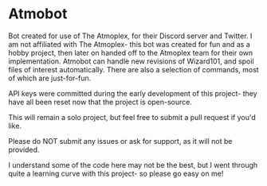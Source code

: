 # Atmobot
Bot created for use of The Atmoplex, for their Discord server and Twitter. I am not affiliated with The Atmoplex- this bot was created for fun and as a hobby project, then later on handed off to the Atmoplex team for their own implementation. Atmobot can handle new revisions of Wizard101, and spoil files of interest automatically. There are also a selection of commands, most of which are just-for-fun.

API keys were committed during the early development of this project- they have all been reset now that the project is open-source.

This will remain a solo project, but feel free to submit a pull request if you'd like.

Please do NOT submit any issues or ask for support, as it will not be provided.

I understand some of the code here may not be the best, but I went through quite a learning curve with this project- so please go easy on me!
